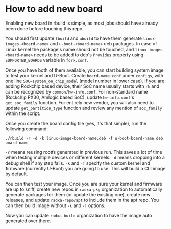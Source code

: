 # How to add new board

Enabling new board in rbuild is simple, as most jobs should have already been done before touching this repo.

You should first update `lbuild` and `ubuild` to have them generate `linux-images-<board-name>` and `u-boot-<board-name>` deb packages. In case of Linux kernel the package's name should not be touched, and `linux-images-<board-name>` needs to be added to deb's `Provides` property using `SUPPORTED_BOARDS` variable in `fork.conf`.

Once you have both of them available, you can start building system image to test your kernel and U-Boot. Create `board-name.conf` under `configs`, with one line `SOC=system_on_chip_model` (model number in lower case). If you are adding Rockchip based device, their SoC name usually starts with `rk` and can be recognized by `common/hw-info.conf`. For non-standard name (Rockchip PX30, Amlogic based SoC), update `hw-info.conf`'s `get_soc_family` function. For entirely new vendor, you will also need to update `get_partition_type` function and review any mention of `soc_family` within the script.

Once you create the board config file (yes, it's that simple), run the following command:
```
./rbuild -r -d -k linux-image-board-name.deb -f u-boot-board-name.deb board-name
```

`-r` means reusing rootfs generated in previous run. This saves a lot of time when testing multiple devices or different kernels. `-d` means dropping into a debug shell if any step fails. `-k` and `-f` specify the custom kernel and **f**irmware (currently U-Boot) you are going to use. This will build a CLI image by default.

You can then test your image. Once you are sure your kernel and firmware are up to sniff, create new repos in `radxa-pkg` organization to automatically generate packages for them (or update the existing one), create new releases, and update `radxa-repo/apt` to include them in the apt repo. You can then build image without `-k` and `-f` options.

Now you can update `radxa-build` organization to have the image auto generated over there.